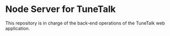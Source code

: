 # Node Server for TuneTalk
This repository is in charge of the back-end operations of the TuneTalk web application.
